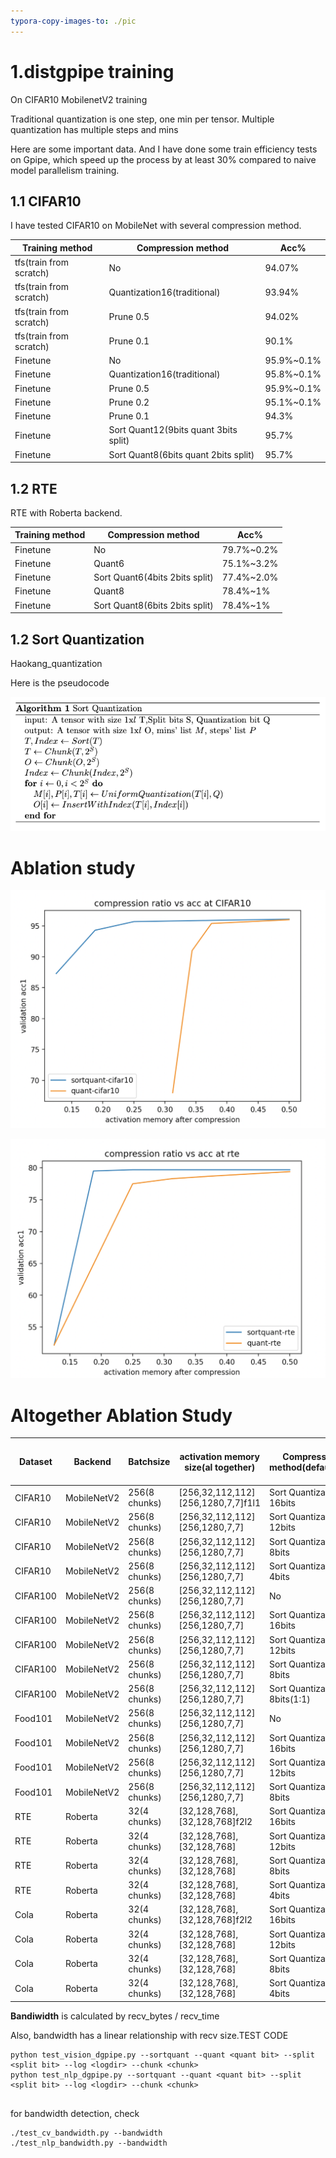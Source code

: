 ```yaml
---
typora-copy-images-to: ./pic
---
```




# 1.distgpipe training

On CIFAR10 MobilenetV2 training

Traditional quantization is one step, one min per tensor. Multiple quantization has multiple steps and mins

Here are some important data. And I have done some train efficiency tests on Gpipe, which speed up the process by at least 30% compared to naive model parallelism training.

## 1.1 CIFAR10

I have tested CIFAR10 on MobileNet with several compression method.

| Training method         | Compression method                    | Acc%       |
| ----------------------- | ------------------------------------- | ---------- |
| tfs(train from scratch) | No                                    | 94.07%     |
| tfs(train from scratch) | Quantization16(traditional)           | 93.94%     |
| tfs(train from scratch) | Prune 0.5                             | 94.02%     |
| tfs(train from scratch) | Prune 0.1                             | 90.1%      |
| Finetune                | No                                    | 95.9%~0.1% |
| Finetune                | Quantization16(traditional)           | 95.8%~0.1% |
| Finetune                | Prune 0.5                             | 95.9%~0.1% |
| Finetune                | Prune 0.2                             | 95.1%~0.1% |
| Finetune                | Prune 0.1                             | 94.3%      |
| Finetune                | Sort Quant12(9bits quant 3bits split) | 95.7%      |
| Finetune                | Sort Quant8(6bits quant 2bits split)  | 95.7%      |

## 1.2 RTE

RTE with Roberta backend.

| Training method | Compression method             | Acc%       |
| --------------- | ------------------------------ | ---------- |
| Finetune        | No                             | 79.7%~0.2% |
| Finetune        | Quant6                         | 75.1%~3.2% |
| Finetune        | Sort Quant6(4bits 2bits split) | 77.4%~2.0% |
| Finetune        | Quant8                         | 78.4%~1%   |
| Finetune        | Sort Quant8(6bits 2bits split) | 78.4%~1%   |



## 1.2 Sort Quantization

Haokang_quantization

Here is the pseudocode

![image-20220419152830075](./pic/image-20220419152830075.png)



# Ablation study



![image-20220415172007987](./pic/image-20220415172007987.png)

![image-20220415173956248](./pic/image-20220415173956248.png)



# Altogether Ablation Study



| Dataset  | Backend     | Batchsize     | activation memory size(al together) | Compression method(default3:1) | compression ratio | Validation acc(in cola is Matthew) | Bandwidth          |
| -------- | ----------- | ------------- | ----------------------------------- | ------------------------------ | ----------------- | ---------------------------------- | ------------------ |
| CIFAR10  | MobileNetV2 | 256(8 chunks) | [256,32,112,112] [256,1280,7,7]f1l1 | Sort Quantization 16bits       | 0.5               | 96.0%±0.13%                        | 160.73G/s 25.94G/s |
| CIFAR10  | MobileNetV2 | 256(8 chunks) | [256,32,112,112] [256,1280,7,7]     | Sort Quantization 12bits       | 0.375             | 95.9%±0.14%                        | 131.41G/s 17.97G/s |
| CIFAR10  | MobileNetV2 | 256(8 chunks) | [256,32,112,112] [256,1280,7,7]     | Sort Quantization 8bits        | 0.25              | 95.7%±0.03%                        | 89.51G/s 13.03G/s  |
| CIFAR10  | MobileNetV2 | 256(8 chunks) | [256,32,112,112] [256,1280,7,7]     | Sort Quantization 4bits        | 0.125             | 87.10%                             | 37.13G/s 6.51G/s   |
| CIFAR100 | MobileNetV2 | 256(8 chunks) | [256,32,112,112] [256,1280,7,7]     | No                             | 1                 | 80.92%                             |                    |
| CIFAR100 | MobileNetV2 | 256(8 chunks) | [256,32,112,112] [256,1280,7,7]     | Sort Quantization 16bits       | 0.5               | 80.85%                             |                    |
| CIFAR100 | MobileNetV2 | 256(8 chunks) | [256,32,112,112] [256,1280,7,7]     | Sort Quantization 12bits       | 0.375             | 80.61%                             |                    |
| CIFAR100 | MobileNetV2 | 256(8 chunks) | [256,32,112,112] [256,1280,7,7]     | Sort Quantization 8bits        | 0.25              | 78.83%                             |                    |
| CIFAR100 | MobileNetV2 | 256(8 chunks) | [256,32,112,112] [256,1280,7,7]     | Sort Quantization 8bits(1:1)   | 0.25              | 80.52%                             |                    |
| Food101  | MobileNetV2 | 256(8 chunks) | [256,32,112,112] [256,1280,7,7]     | No                             | 1                 | 83.76%                             |                    |
| Food101  | MobileNetV2 | 256(8 chunks) | [256,32,112,112] [256,1280,7,7]     | Sort Quantization 16bits       | 0.5               | 83.77%                             |                    |
| Food101  | MobileNetV2 | 256(8 chunks) | [256,32,112,112] [256,1280,7,7]     | Sort Quantization 12bits       | 0.375             | 83.72%                             |                    |
| Food101  | MobileNetV2 | 256(8 chunks) | [256,32,112,112] [256,1280,7,7]     | Sort Quantization 8bits        | 0.25              |                                    |                    |
| RTE      | Roberta     | 32(4 chunks)  | [32,128,768],[32,128,768]f2l2       | Sort Quantization 16bits       | 0.5               | 79.6%±0.18%                        | 11.04G/s           |
| RTE      | Roberta     | 32(4 chunks)  | [32,128,768],[32,128,768]           | Sort Quantization 12bits       | 0.375             | 79.6%±0.20%                        | 8.19G/s            |
| RTE      | Roberta     | 32(4 chunks)  | [32,128,768],[32,128,768]           | Sort Quantization 8bits        | 0.25              | 79.4%±0.21%                        | 5.37G/s            |
| RTE      | Roberta     | 32(4 chunks)  | [32,128,768],[32,128,768]           | Sort Quantization 4bits        | 0.125             | 52.2%                              | 2.774G/s           |
| Cola     | Roberta     | 32(4 chunks)  | [32,128,768],[32,128,768]f2l2       | Sort Quantization 16bits       | 0.5               | 64.5±0.48                          | 11.33G/s           |
| Cola     | Roberta     | 32(4 chunks)  | [32,128,768],[32,128,768]           | Sort Quantization 12bits       | 0.375             | 63.93±0.22                         | 7.96G/s            |
| Cola     | Roberta     | 32(4 chunks)  | [32,128,768],[32,128,768]           | Sort Quantization 8bits        | 0.25              | 63.20±0.12                         | 5.91G/s            |
| Cola     | Roberta     | 32(4 chunks)  | [32,128,768],[32,128,768]           | Sort Quantization 4bits        | 0.125             | 0                                  | 2.65G/s            |

**Bandiwidth** is calculated by recv_bytes / recv_time

Also, bandwidth has a linear relationship with recv size.TEST CODE

```
python test_vision_dgpipe.py --sortquant --quant <quant bit> --split <split bit> --log <logdir> --chunk <chunk>
python test_nlp_dgpipe.py --sortquant --quant <quant bit> --split <split bit> --log <logdir> --chunk <chunk>


```

  for bandwidth detection, check 

```
./test_cv_bandwidth.py --bandwidth
./test_nlp_bandwidth.py --bandwidth
```


